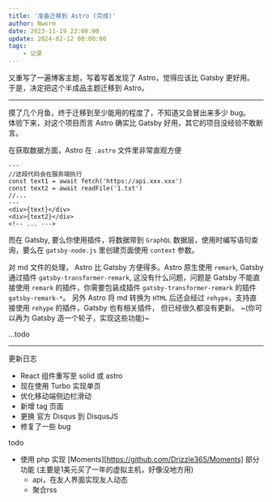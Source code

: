 ```yaml
---
title: '准备迁移到 Astro (完成)'
author: Nworm
date: 2023-11-19 22:00:00
update: 2024-02-12 00:00:00
tags: 
    - 记录
---
```


又重写了一遍博客主题，写着写着发现了 Astro，觉得应该比 Gatsby 更好用。  
于是，决定把这个半成品主题迁移到 Astro。

-----
摸了几个月鱼，终于迁移到至少能用的程度了，不知道又会冒出来多少 bug。  
体验下来，对这个项目而言 Astro 确实比 Gatsby 好用，其它的项目没经验不敢断言。  

在获取数据方面，Astro 在 `.astro` 文件里非常直观方便

```astro[class="line-numbers"]
---
//这段代码会在服务端执行
const text1 = await fetch('https://api.xxx.xxx')
const text2 = await readFile('1.txt')
//...
---
<div>{text}</div>
<div>{text2}</div>
<!-- ... --->
```
而在 Gatsby, 要么你使用插件，将数据带到 `GraphQL` 数据层，使用时编写语句查询，要么在 `gatsby-node.js` 里创建页面使用 `context` 
参数。  

对 md 文件的处理， Astro 比 Gatsby 方便得多。Astro 原生使用 `remark`, Gatsby 通过插件 `gatsby-transformer-remark`,
这没有什么问题，问题是 Gatsby 不能直接使用 `remark` 的插件，你需要包装成插件 `gatsby-transformer-remark` 的插件
`gatsby-remark-*`。
另外 Astro 将 md 转换为 `HTML` 后还会经过 `rehype`，支持直接使用 `rehype` 的插件，Gatsby 也有相关插件，
但已经很久都没有更新。  ~(你可以再为 Gatsby 造一个轮子，实现这些功能)~  

...todo 

----
更新日志
- React 组件重写至 solid 或 astro
- 现在使用 Turbo 实现单页
- 优化移动端侧边栏滑动
- 新增 tag 页面
- 更换 官方 Disqus 到 DisqusJS
- 修复了一些 bug

todo
- 使用 php 实现 [Moments][https://github.com/Drizzle365/Moments] 部分功能 (主要是1美元买了一年的虚拟主机，好像没地方用)
    - api，在友人界面实现友人动态
    - 聚合rss
